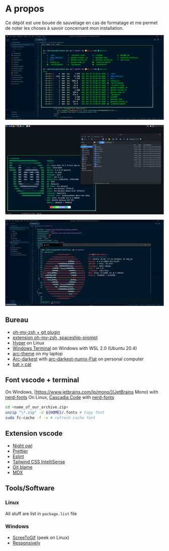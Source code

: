 # A propos

Ce dépôt est une bouée de sauvetage en cas de formatage et me permet de noter les choses à savoir concernant mon installation.

![Vscode and terminal](https://raw.githubusercontent.com/zyhou/dotfiles/master/vscode_terminal.png)

![Desktop Linux](https://raw.githubusercontent.com/zyhou/dotfiles/master/desktop_linux.png)

![Vscode and terminal Windows](https://raw.githubusercontent.com/zyhou/dotfiles/master/vscode_terminal_windows.PNG)

## Bureau

- [oh-my-zsh + git plugin](https://github.com/robbyrussell/oh-my-zsh/wiki/Plugin:git)
- [extension oh-my-zsh, spaceship-prompt](https://github.com/denysdovhan/spaceship-prompt)
- [Hyper](https://hyper.is/) on Linux
- [Windows Terminal](https://github.com/microsoft/terminal) on Windows with WSL 2.0 (Ubuntu 20.4)
- [arc-theme](https://github.com/jnsh/arc-theme) on my laptop
- [Arc-darkest](https://www.mate-look.org/p/1317409/) with [arc-darkest-numix-Flat](https://www.mate-look.org/p/1333421/) on personal computer
- [bat > cat](https://github.com/sharkdp/bat)

## Font vscode + terminal

On Windows, [https://www.jetbrains.com/lp/mono/](JetBrains Mono) with [nerd-fonts](https://github.com/ryanoasis/nerd-fonts/tree/master/patched-fonts/JetBrainsMono/Medium/complete)
On Linux, [Cascadia Code](https://github.com/microsoft/cascadia-code) with [nerd-fonts](https://github.com/ryanoasis/nerd-fonts/tree/master/patched-fonts/CascadiaCode/complete)

```bash
cd <name_of_our_archive.zip>
unzip "\*.zip" -d ${HOME}/.fonts # Copy font
sudo fc-cache -f -v # refresh cache font
```

## Extension vscode

- [Night owl](https://marketplace.visualstudio.com/items?itemName=sdras.night-owl&WT.mc_id=twitter-social-sdras)
- [Prettier](https://marketplace.visualstudio.com/items?itemName=esbenp.prettier-vscode)
- [Eslint](https://marketplace.visualstudio.com/items?itemName=dbaeumer.vscode-eslint)
- [Tailwind CSS IntelliSense](https://marketplace.visualstudio.com/items?itemName=bradlc.vscode-tailwindcss)
- [Git blame](https://marketplace.visualstudio.com/items?itemName=waderyan.gitblame)
- [MDX](https://marketplace.visualstudio.com/items?itemName=silvenon.mdx)

## Tools/Software

### Linux

All stuff are list in `package.list` file

### Windows

- [ScreeToGif](https://www.screentogif.com/) (peek on Linux)
- [Responsively](https://responsively.app/)
